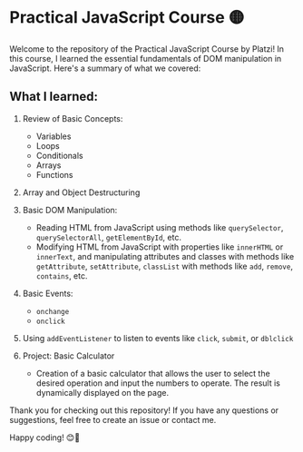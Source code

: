 # Practical JavaScript Course 🟡 

Welcome to the repository of the Practical JavaScript Course by Platzi! In this course, I learned the essential fundamentals of DOM manipulation in JavaScript. Here's a summary of what we covered:

## What I learned:

1. Review of Basic Concepts:
   - Variables
   - Loops
   - Conditionals
   - Arrays
   - Functions

2. Array and Object Destructuring

3. Basic DOM Manipulation:
   - Reading HTML from JavaScript using methods like `querySelector`, `querySelectorAll`, `getElementById`, etc.
   - Modifying HTML from JavaScript with properties like `innerHTML` or `innerText`, and manipulating attributes and classes with methods like `getAttribute`, `setAttribute`, `classList` with methods like `add`, `remove`, `contains`, etc.

4. Basic Events:
   - `onchange`
   - `onclick`

5. Using `addEventListener` to listen to events like `click`, `submit`, or `dblclick`

6. Project: Basic Calculator
   - Creation of a basic calculator that allows the user to select the desired operation and input the numbers to operate. The result is dynamically displayed on the page.

Thank you for checking out this repository! If you have any questions or suggestions, feel free to create an issue or contact me.

Happy coding! 😊🚀

